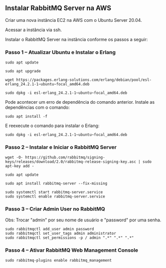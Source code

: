 ## Instalar RabbitMQ Server na AWS

Criar uma nova instância EC2 na AWS com o Ubuntu Server 20.04. 

Acessar a instância via ssh.

Instalar o RabbitMQ Server na instância conforme os passos a seguir:

### Passo 1 – Atualizar Ubuntu e Instalar o Erlang

```
sudo apt update
```

```
sudo apt upgrade
```

```
wget https://packages.erlang-solutions.com/erlang/debian/pool/esl-erlang_24.2.1-1~ubuntu~focal_amd64.deb
```

```
sudo dpkg -i esl-erlang_24.2.1-1~ubuntu~focal_amd64.deb
```

Pode acontecer um erro de dependência do comando anterior. Instale as dependências com o comando:

```
sudo apt install -f
```

E reexecute o comando para instalar o Erlang:

```
sudo dpkg -i esl-erlang_24.2.1-1~ubuntu~focal_amd64.deb 
```

### Passo 2 – Instalar e Iniciar o RabbitMQ Server

```
wget -O- https://github.com/rabbitmq/signing-keys/releases/download/2.0/rabbitmq-release-signing-key.asc | sudo apt-key add -
```

```
sudo apt update
```
```
sudo apt install rabbitmq-server --fix-missing
```

```
sudo systemctl start rabbitmq-server.service
sudo systemctl enable rabbitmq-server.service
```


### Passo 3 – Criar Admin User no RabbitMQ

Obs: Trocar "admin" por seu nome de usuário e "password" por uma senha.

```
sudo rabbitmqctl add_user admin password 
sudo rabbitmqctl set_user_tags admin administrator
sudo rabbitmqctl set_permissions -p / admin ".*" ".*" ".*"
```


### Passo 4 – Ativar RabbitMQ Web Management Console

```
sudo rabbitmq-plugins enable rabbitmq_management
```
